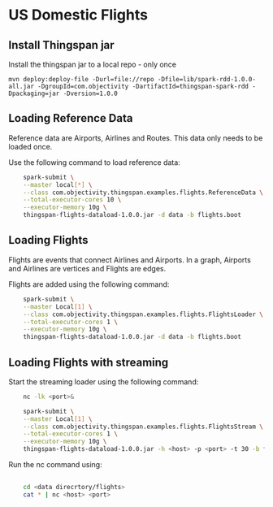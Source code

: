 # US Domestic Flights

## Install Thingspan jar
Install the thingspan jar to a local repo - only once
	
	mvn deploy:deploy-file -Durl=file://repo -Dfile=lib/spark-rdd-1.0.0-all.jar -DgroupId=com.objectivity -DartifactId=thingspan-spark-rdd -Dpackaging=jar -Dversion=1.0.0

## Loading Reference Data
Reference data are Airports, Airlines and Routes. This data only needs to be loaded once.

Use the following command to load reference data:

```bash
	spark-submit \
  	--master local[*] \
  	--class com.objectivity.thingspan.examples.flights.ReferenceData \
	--total-executor-cores 10 \
	--executor-memory 10g \
	thingspan-flights-dataload-1.0.0.jar -d data -b flights.boot
```
## Loading Flights
Flights are events that connect Airlines and Airports. In a graph, Airports and Airlines are vertices and Flights are edges.

Flights are added using the following command:
```bash
	spark-submit \
  	--master Local[1] \
  	--class com.objectivity.thingspan.examples.flights.FlightsLoader \
	--total-executor-cores 1 \
	--executor-memory 10g \
	thingspan-flights-dataload-1.0.0.jar -d data -b flights.boot
```


## Loading Flights with streaming

Start the streaming loader using the following command:
```bash
	nc -lk <port>&

	spark-submit \
  	--master Local[1] \
  	--class com.objectivity.thingspan.examples.flights.FlightsStream \
	--total-executor-cores 1 \
	--executor-memory 10g \
	thingspan-flights-dataload-1.0.0.jar -h <host> -p <port> -t 30 -b flights.boot
```
Run the nc command using:
```bash
	
	cd <data direcrtory/flights>
	cat * | nc <host> <port>
```
